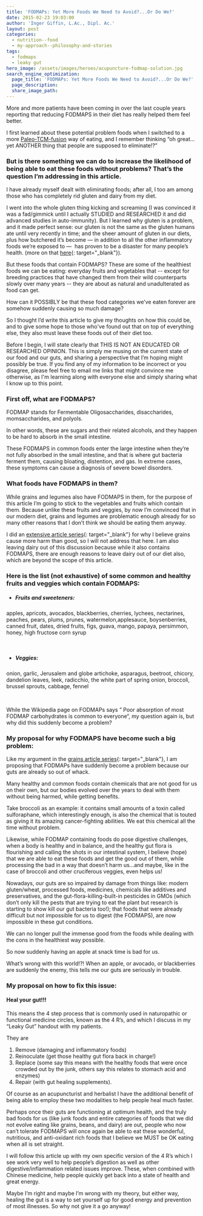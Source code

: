 ```yaml
---
title: 'FODMAPs: Yet More Foods We Need to Avoid?...Or Do We?'
date: 2015-02-23 19:03:00
author: 'Inger Giffin, L.Ac., Dipl. Ac.'
layout: post
categories:
  - nutrition--food
  - my-approach--philosophy-and-stories
tags:
  - fodmaps
  - leaky gut
hero_image: /assets/images/heroes/acupuncture-fodmap-solution.jpg
search_engine_optimization:
  page_title: 'FODMAPs: Yet More Foods We Need to Avoid?...Or Do We?'
  page_description:
  share_image_path:
---
```


<div id="attachment_2480"><p>More and more patients have been coming in over the last couple years reporting that reducing FODMAPS in their diet has really helped them feel better.</p><p>I first learned about these potential problem foods when I switched to a more <a href="http://www.wisdomwaysacupuncture.com/services-offered/acupuncture-nutritional-principles/">Paleo-TCM-fusion</a> way of eating, and I remember thinking &ldquo;oh great&hellip;yet ANOTHER thing that people are supposed to eliminate!?&rdquo;</p></div>

### But is there something we can do to increase the likelihood of being able to eat these foods without problems? That’s the question I’m addressing in this article.

I have already myself dealt with eliminating foods; after all, I too am among those who has completely rid gluten and dairy from my diet.

I went into the whole gluten thing kicking and screaming (I was convinced it was a fad/gimmick until I actually STUDIED and RESEARCHED it and did advanced studies in auto-immunity). But I learned why gluten is a problem, and it made perfect sense: our gluten is not the same as the gluten humans ate until very recently in time; and the sheer amount of gluten in our diets, plus how butchered it’s become — in addition to all the other inflammatory foods we’re exposed to —&nbsp; has proven to be a disaster for many people’s health. (more on that [here](http://r20.rs6.net/tn.jsp?f=001DXRAc0jqeE0L0J9RdbBlEGh8g7XtZuTy6hRuyiJ4mpvIphCrLa8k7qbeHLJMfnvjVRhEpAoMUOGW1-Lua9K8aQhIB7Vd8lkDtxzRtgc6rw634X5BHzkt-074pfoxp4alBotzZBbVl4SQeWWw8HntMy_reKvDAd_SN4FKu-3XyxMbBTr6ZwX1xz4YsqiQvlGBadshDRnXSTe-FdIfKua4005ttRAxO6FSGBx1ha8MHUx90dbB3vXegAt_0D7DCA2XGEhpNF_uKGBLBBm3B5Phkdqz-hk774xf&amp;c=xHnWeqqe8qqW-T0dgYblkZu9wHrxp1Ax5WQ_wut2EXoxMcX9izR2Cw==&amp;ch=57iUIMeYY2DrPs7IaHr6iaTjmhR_C_pccrMUHPQXL9Ys_h6nGJfmXg==){: target="_blank"}).

But these foods that contain FODMAPS? These are some of the healthiest foods we can be eating: everyday fruits and vegetables that -- except for breeding practices that have changed them from their wild counterparts slowly over many years -- they are about as natural and unadulterated as food can get.

How can it POSSIBLY be that these food categories we’ve eaten forever are somehow suddenly causing so much damage?

So I thought I’d write this article to give my thoughts on how this could be, and to give some hope to those who've found out that on top of everything else, they also must leave these foods out of their diet too.

Before I begin, I will state clearly that THIS IS NOT AN EDUCATED OR RESEARCHED OPINION. This is simply me musing on the current state of our food and our guts, and sharing a perspective that I’m hoping might possibly be true. If you find any of my information to be incorrect or you disagree, please feel free to email me links that might convince me otherwise, as I'm learning along with everyone else and simply sharing what I know up to this point.

### First off, what are FODMAPS?

FODMAP stands for Fermentable Oligosaccharides, disaccharides, momsaccharides, and polyols.

In other words, these are sugars and their related alcohols, and they happen to be hard to absorb in the small intestine.

These FODMAPS in common foods enter the large intestine when they’re not fully absorbed in the small intestine, and that is where gut bacteria ferment them, causing bloating, distention, and gas. In extreme cases, these symptoms can cause a diagnosis of severe bowel disorders.

### What foods have FODMAPS in them?

While grains and legumes also have FODMAPS in them, for the purpose of this article I’m going to stick to the vegetables and fruits which contain them. Because unlike these fruits and veggies, by now I’m convinced that in our modern diet, grains and legumes are problematic enough already for so many other reasons that I don’t think we should be eating them anyway.

I did an [extensive article series](http://r20.rs6.net/tn.jsp?f=001DXRAc0jqeE0L0J9RdbBlEGh8g7XtZuTy6hRuyiJ4mpvIphCrLa8k7qbeHLJMfnvjVRhEpAoMUOGW1-Lua9K8aQhIB7Vd8lkDtxzRtgc6rw634X5BHzkt-074pfoxp4alBotzZBbVl4SQeWWw8HntMy_reKvDAd_SN4FKu-3XyxMbBTr6ZwX1xz4YsqiQvlGBadshDRnXSTe-FdIfKua4005ttRAxO6FSGBx1ha8MHUx90dbB3vXegAt_0D7DCA2XGEhpNF_uKGBLBBm3B5Phkdqz-hk774xf&amp;c=xHnWeqqe8qqW-T0dgYblkZu9wHrxp1Ax5WQ_wut2EXoxMcX9izR2Cw==&amp;ch=57iUIMeYY2DrPs7IaHr6iaTjmhR_C_pccrMUHPQXL9Ys_h6nGJfmXg==){: target="_blank"} for why I believe grains cause more harm than good, so I will not address that here. I am also leaving dairy out of this discussion because while it also contains FODMAPS, there are enough reasons to leave dairy out of our diet also, which are beyond the scope of this article.

### Here is the list (not exhaustive) of some common and healthy fruits and veggies which contain FODMAPS:

* ##### Fruits and sweeteners:

<div><a shape="rect">apples</a>, <a shape="rect">apricots</a>, <a shape="rect">avocados</a>, <a shape="rect">blackberries</a>, <a shape="rect">cherries</a>, <a shape="rect">lychees</a>, <a shape="rect">nectarines</a>, <a shape="rect">peaches</a>, <a shape="rect">pears</a>, <a shape="rect">plums</a>, <a shape="rect">prunes</a>, <a shape="rect">watermelon</a>,applesauce, boysenberries, canned fruit, dates, dried fruits, figs, guava, mango, papaya, persimmon, honey, high fructose corn syrup</div>

&nbsp;

* ##### Veggies:

<div><a shape="rect">onion</a>, <a shape="rect">garlic</a>, <a shape="rect">Jerusalem</a> and <a shape="rect">globe artichoke</a>, <a shape="rect">asparagus</a>, <a shape="rect">beetroot</a>, <a shape="rect">chicory</a>, <a shape="rect">dandelion leaves</a>, <a shape="rect">leek</a>, <a shape="rect">radicchio</a>, the white part of <a shape="rect">spring onion</a>, <a shape="rect">broccoli</a>, <a shape="rect">brussel sprouts</a>, <a shape="rect">cabbage</a>, <a shape="rect">fennel</a></div>

&nbsp;

While the Wikipedia page on FODMAPs says ” Poor absorption of most FODMAP carbohydrates is common to everyone“, my question again is, but why did this suddenly become a problem?

### My proposal for why FODMAPS have become such a big problem:

Like my argument in the [grains article series](http://www.wisdomwaysacupuncture.com/2013/07/11/to-grains-or-not-to-grains-that-is-the-question-part-i/){: target="_blank"}, I am proposing that FODMAPs have suddenly become a problem because our guts are already so out of whack.

Many healthy and common foods contain chemicals that are not good for us on their own, but our bodies evolved over the years to deal with them without being harmed, while getting benefits.

Take broccoli as an example: it contains small amounts of a toxin called sulforaphane, which interestingly enough, is also the chemical that is touted as giving it its amazing cancer-fighting abilities. We eat this chemical all the time without problem.

Likewise, while FODMAP containing foods do pose digestive challenges, when a body is healthy and in balance, and the healthy gut flora is flourishing and calling the shots in our intestinal system, I believe (hope) that we are able to eat these foods and get the good out of them, while processing the bad in a way that doesn’t harm us…and maybe, like in the case of broccoli and other cruciferous veggies, even helps us!

Nowadays, our guts are so impaired by damage from things like: modern gluten/wheat, processed foods, medicines, chemicals like additives and preservatives, and the gut-flora-killing-built-in pesticides in GMOs (which don’t only kill the pests that are trying to eat the plant but research is starting to show kill our gut bacteria too!); that foods that were already difficult but not impossible for us to digest (the FODMAPS), are now impossible in these gut conditions.

We can no longer pull the immense good from the foods while dealing with the cons in the healthiest way possible.

So now suddenly having an apple at snack time is bad for us.

What’s wrong with this world!?! When an apple, or avocado, or blackberries are suddenly the enemy, this tells me our guts are seriously in trouble.

### My proposal on how to fix this issue:

#### Heal your gut!!!

This means the 4 step process that is commonly used in naturopathic or functional medicine circles, known as the 4 R’s, and which I discuss in my “Leaky Gut” handout with my patients.

They are

1. Remove (damaging and inflammatory foods)
2. Reinoculate (get those healthy gut flora back in charge!)
3. Replace (some say this means with the healthy foods that were once crowded out by the junk, others say this relates to stomach acid and enzymes)
4. Repair (with gut healing supplements).

Of course as an acupuncturist and herbalist I have the additional benefit of being able to employ these two modalities to help people heal much faster. &nbsp;

Perhaps once their guts are functioning at optimum health, and the truly bad foods for us (like junk foods and entire categories of foods that we did not evolve eating like grains, beans, and dairy) are out, people who now can’t tolerate FODMAPS will once again be able to eat these wonderful, nutritious, and anti-oxidant rich foods that I believe we MUST be OK eating when all is set straight.

I will follow this article up with my own specific version of the 4 R’s which I see work very well to help people’s digestion as well as other digestive/inflammation related issues improve. These, when combined with Chinese medicine, help people quickly get back into a state of health and great energy.&nbsp;

Maybe I’m right and maybe I’m wrong with my theory, but either way, healing the gut is a way to set yourself up for good energy and prevention of most illnesses. So why not give it a go anyway!